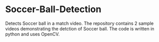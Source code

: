 # Soccer-Ball-Detection
Detects Soccer ball in a match video.
The repository contains 2 sample videos demonstrating the detction of Soccer ball. 
The code is written in python and uses OpenCV.
